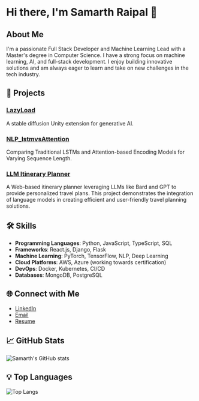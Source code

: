 # Hi there, I'm Samarth Raipal 👋

## About Me

I'm a passionate Full Stack Developer and Machine Learning Lead with a Master's degree in Computer Science. I have a strong focus on machine learning, AI, and full-stack development. I enjoy building innovative solutions and am always eager to learn and take on new challenges in the tech industry.

## 🚀 Projects


### [LazyLoad](http:Lazyload.ai)
A stable diffusion Unity extension for generative AI.

### [NLP_lstmvsAttention](https://drive.google.com/file/d/1pQ4U4FKDkYha1IuUPJMEMUZV5CfE2-r5/view?usp=drive_link)
Comparing Traditional LSTMs and Attention-based Encoding Models for Varying Sequence Length.

### [LLM Itinerary Planner](https://github.com/sam21112/LLM_itinery_planner.git)
A Web-based itinerary planner leveraging LLMs like Bard and GPT to provide personalized travel plans. This project demonstrates the integration of language models in creating efficient and user-friendly travel planning solutions.


## 🛠️ Skills

- **Programming Languages**: Python, JavaScript, TypeScript, SQL
- **Frameworks**: React.js, Django, Flask
- **Machine Learning**: PyTorch, TensorFlow, NLP, Deep Learning
- **Cloud Platforms**: AWS, Azure (working towards certification)
- **DevOps**: Docker, Kubernetes, CI/CD
- **Databases**: MongoDB, PostgreSQL

## 🌐 Connect with Me

- [LinkedIn](https://www.linkedin.com/in/samarthraipal)
- [Email](mailto:samarthraipal@example.com)
- [Resume](https://drive.google.com/file/d/1nGFSvLPqFg0_GuKQ6N-vUeH2kF44opQk/view?usp=sharing)

## 📈 GitHub Stats

![Samarth's GitHub stats](https://github-readme-stats.vercel.app/api?username=your-github-username&show_icons=true&theme=radical)

## 💡 Top Languages

![Top Langs](https://github-readme-stats.vercel.app/api/top-langs/?username=sam21112&layout=compact&theme=radical)
